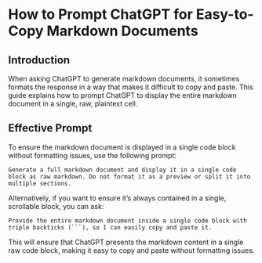 # How to Prompt ChatGPT for Easy-to-Copy Markdown Documents

## Introduction
When asking ChatGPT to generate markdown documents, it sometimes formats the response in a way that makes it difficult to copy and paste. This guide explains how to prompt ChatGPT to display the entire markdown document in a single, raw, plaintext cell.

## Effective Prompt
To ensure the markdown document is displayed in a single code block without formatting issues, use the following prompt:

```plaintext
Generate a full markdown document and display it in a single code block as raw markdown. Do not format it as a preview or split it into multiple sections.
```

Alternatively, if you want to ensure it’s always contained in a single, scrollable block, you can ask:

```plaintext
Provide the entire markdown document inside a single code block with triple backticks (```), so I can easily copy and paste it.
```

This will ensure that ChatGPT presents the markdown content in a single raw code block, making it easy to copy and paste without formatting issues.